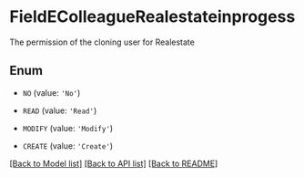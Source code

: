 # FieldEColleagueRealestateinprogess

The permission of the cloning user for Realestate

## Enum

* `NO` (value: `'No'`)

* `READ` (value: `'Read'`)

* `MODIFY` (value: `'Modify'`)

* `CREATE` (value: `'Create'`)

[[Back to Model list]](../README.md#documentation-for-models) [[Back to API list]](../README.md#documentation-for-api-endpoints) [[Back to README]](../README.md)


